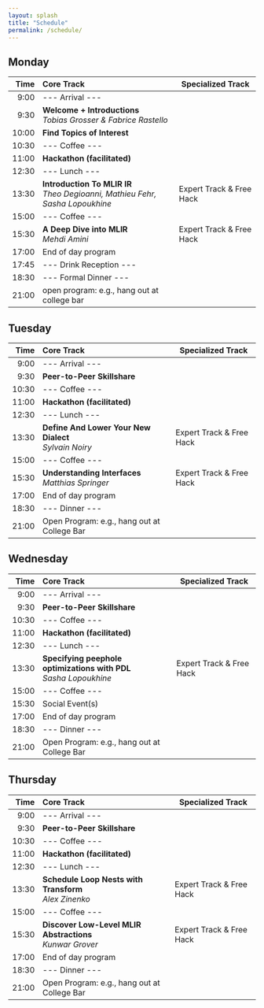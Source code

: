 ```yaml
---
layout: splash
title: "Schedule"
permalink: /schedule/
---
```


## Monday

| Time  |  Core Track                                                            | Specialized Track                 |
|-----: |:------------------------------------------------------------------- | ------------------------ |
|  9:00 | --- Arrival ---                                                     |                          |
|  9:30 | **Welcome + Introductions** <br>*Tobias Grosser & Fabrice Rastello* |                          |
| 10:00 | **Find Topics of Interest**                                         |                          |
| 10:30 | --- Coffee ---                                                      |                          |
| 11:00 | **Hackathon (facilitated)**                                          |                          |
| 12:30 | --- Lunch ---                                                       |                          |
| 13:30 | **Introduction To MLIR IR** <br> *Theo Degioanni, Mathieu Fehr, Sasha Lopoukhine*           | Expert Track & Free Hack |
| 15:00 | --- Coffee ---                                                      |                          |
| 15:30 | **A Deep Dive into MLIR** <br> *Mehdi Amini*   | Expert Track & Free Hack |
| 17:00 | End of day program                                                  |                          |
| 17:45 | --- Drink Reception ---					      |                          |
| 18:30 | --- Formal Dinner ---                                               |                          |
| 21:00 | open program: e.g., hang out at college bar                         |                          |

## Tuesday

| Time  |  Core Track                                                            | Specialized Track                 |
|-----: |:------------------------------------------------------------------- | ------------------------ |
|  9:00 | --- Arrival ---                                                     |                          |
|  9:30 | **Peer-to-Peer Skillshare**                                         |                          |
| 10:30 | --- Coffee ---                                                      |                          |
| 11:00 | **Hackathon (facilitated)**                                          |                          |
| 12:30 | --- Lunch ---                                                       |                          |
| 13:30 | **Define And Lower Your New Dialect** <br> *Sylvain Noiry*           | Expert Track & Free Hack |
| 15:00 | --- Coffee ---                                                      |                          |
| 15:30 | **Understanding Interfaces** <br> *Matthias Springer*   | Expert Track & Free Hack |
| 17:00 | End of day program                                                  |                          |
| 18:30 | --- Dinner ---                                               |                          |
| 21:00 | Open Program: e.g., hang out at College Bar                         |                          |

## Wednesday

| Time  |  Core Track                                                            | Specialized Track                 |
|-----: |:------------------------------------------------------------------- | ------------------------ |
|  9:00 | --- Arrival ---                                                     |                          |
|  9:30 | **Peer-to-Peer Skillshare**                                         |                          |
| 10:30 | --- Coffee ---                                                      |                          |
| 11:00 | **Hackathon (facilitated)**                                          |                          |
| 12:30 | --- Lunch ---                                                       |                          |
| 13:30 | **Specifying peephole optimizations with PDL** <br> *Sasha Lopoukhine*           | Expert Track & Free Hack |
| 15:00 | --- Coffee ---                                                      |                          |
| 15:30 | Social Event(s)   | |
| 17:00 | End of day program                                                  |                          |
| 18:30 | --- Dinner ---                                               |                          |
| 21:00 | Open Program: e.g., hang out at College Bar                         |                          |

## Thursday

| Time  |  Core Track                                                            | Specialized Track                 |
|-----: |:------------------------------------------------------------------- | ------------------------ |
|  9:00 | --- Arrival ---                                                     |                          |
|  9:30 | **Peer-to-Peer Skillshare**                                         |                          |
| 10:30 | --- Coffee ---                                                      |                          |
| 11:00 | **Hackathon (facilitated)**                                          |                          |
| 12:30 | --- Lunch ---                                                       |                          |
| 13:30 | **Schedule Loop Nests with Transform** <br> *Alex Zinenko*   | Expert Track & Free Hack |
| 15:00 | --- Coffee ---                                                      |                          |
| 15:30 | **Discover Low-Level MLIR Abstractions** <br> *Kunwar Grover*           | Expert Track & Free Hack |
| 17:00 | End of day program                                                  |                          |
| 18:30 | --- Dinner ---                                               |                          |
| 21:00 | Open Program: e.g., hang out at College Bar                         |                          |
